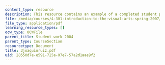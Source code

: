 ```yaml
---
content_type: resource
description: This resource contains an example of a completed student project.
file: /media/courses/4-301-introduction-to-the-visual-arts-spring-2007/28550d7ee591725a07e757a2d1aae9f2_3joaquinruiz.pdf
file_type: application/pdf
learning_resource_types: []
ocw_type: OCWFile
parent_title: Student work 2004
parent_type: CourseSection
resourcetype: Document
title: 3joaquinruiz.pdf
uid: 28550d7e-e591-725a-07e7-57a2d1aae9f2
---
```

